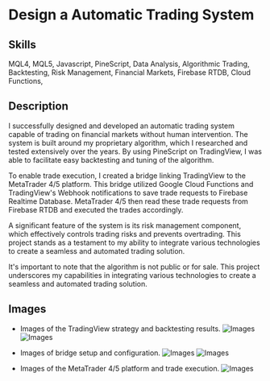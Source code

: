 # Design a Automatic Trading System

## Skills

MQL4, MQL5, Javascript, PineScript,  Data Analysis,  Algorithmic Trading, Backtesting, Risk Management, Financial Markets, Firebase RTDB, Cloud Functions,

## Description

I successfully designed and developed an automatic trading system capable of trading on financial markets without human intervention. The system is built around my proprietary algorithm, which I researched and tested extensively over the years. By using PineScript on TradingView, I was able to facilitate easy backtesting and tuning of the algorithm.

To enable trade execution, I created a bridge linking TradingView to the MetaTrader 4/5 platform. This bridge utilized Google Cloud Functions and TradingView's Webhook notifications to save trade requests to Firebase Realtime Database. MetaTrader 4/5 then read these trade requests from Firebase RTDB and executed the trades accordingly.

A significant feature of the system is its risk management component, which effectively controls trading risks and prevents overtrading. This project stands as a testament to my ability to integrate various technologies to create a seamless and automated trading solution.

It's important to note that the algorithm is not public or for sale. This project underscores my capabilities in integrating various technologies to create a seamless and automated trading solution.

## Images

- Images of the TradingView strategy and backtesting results.
 ![Images](/images/tradingsystem/1.png)
 ![Images](/images/tradingsystem/2.png)

- Images of bridge setup and configuration.
![Images](/images/tradingsystem/3.png)
![Images](/images/tradingsystem/4.png)
- Images of the MetaTrader 4/5 platform and trade execution.
![Images](/images/tradingsystem/5.png)
